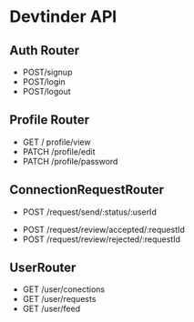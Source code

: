 # Devtinder API

## Auth Router

- POST/signup
- POST/login
- POST/logout

## Profile Router

- GET / profile/view
- PATCH /profile/edit
- PATCH /profile/password

## ConnectionRequestRouter

- POST /request/send/:status/:userId
<!-- - POST /request/send/ignored/:userId -->
- POST /request/review/accepted/:requestId
- POST /request/review/rejected/:requestId

## UserRouter

- GET /user/conections
- GET /user/requests
- GET /user/feed
